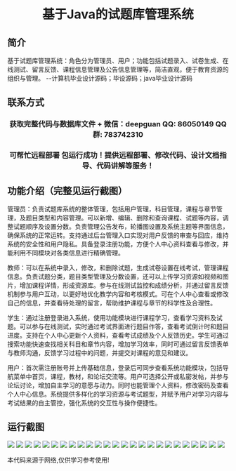 <p><h1 align="center">基于Java的试题库管理系统</h1></p>

## 简介
基于试题库管理系统：角色分为管理员、用户；功能包括试题录入、试卷生成、在线测试、留言反馈、课程信息管理及公告信息管理等，简洁直观，便于教育资源的组织与管理。    --计算机毕业设计源码；毕设源码；java毕业设计源码


## 联系方式
<p><h3 align="center">获取完整代码与数据库文件 + 微信：deepguan QQ: 86050149 QQ群: 783742310</h3></p>
<p><h3 align="center">可帮忙远程部署 包运行成功！提供远程部署、修改代码、设计文档指导、代码讲解等服务！</h3></p>

## 功能介绍（完整见运行截图）
管理员：负责试题库系统的整体管理，包括用户管理，科目管理，课程与章节管理，及题目类型和内容管理。可以新增、编辑、删除和查询课程、试题等内容，调整试题顺序及设置分数。负责管理公告发布，轮播图设置及系统主题等界面信息，确保系统的正常运转。支持通过后台管理入口实现对用户反馈的审查与回应，维持系统的安全性和用户隐私。具备登录注册功能，方便个人中心资料查看与修改，并能利用不同模块对各类信息进行精确管理。

教师：可以在系统中录入，修改，和删除试题，生成试卷设置在线考试，管理课程信息。负责试题分类，题目类型管理及分数设置，还可以上传学习资源如视频和图片，增加课程详情，形成资源库。参与在线测试监控和成绩分析，并通过留言反馈机制参与用户互动，以更好地优化教学内容和考核模式。可在个人中心查看或修改自己的信息，并查看待处理的留言，帮助维护课程与章节的科学性及合理性。

学生：通过注册登录进入系统，使用功能模块进行课程学习，查看学习资料及试题。可以参与在线测试，实时通过考试界面进行题目作答，查看考试倒计时和题目进度。支持在个人中心更新个人资料，查看考试成绩及个人反馈历史。学生可通过搜索功能快速查找相关科目和章节内容，增加学习效率，同时可通过留言反馈表单与教师沟通，反馈学习过程中的问题，并提交对课程的意见和建议。

用户：首次需注册账号并上传基础信息，登录后可同步查看系统功能模块，包括导航菜单中首页，课程，教材，和论坛交流等。用户可选择公开或私密发帖，并参与论坛讨论，增加自主学习的意愿与动力。同时也能管理个人资料，修改密码及查看个人中心信息。系统提供多样化的学习资源与考试题型，并赋予用户对学习内容与考试结果的自主管控，强化系统的交互性与操作便捷性。


## 运行截图
![](img/001.jpg)
![](img/002.jpg)
![](img/003.jpg)
![](img/004.jpg)
![](img/005.jpg)
![](img/006.jpg)
![](img/007.jpg)
![](img/008.jpg)
![](img/009.jpg)
![](img/010.jpg)
![](img/011.jpg)
![](img/012.jpg)
![](img/013.jpg)
![](img/014.jpg)
![](img/015.jpg)
![](img/016.jpg)
![](img/017.jpg)
![](img/018.jpg)
![](img/019.jpg)
![](img/020.jpg)
![](img/021.jpg)
![](img/022.jpg)
![](img/023.jpg)
![](img/024.jpg)
![](img/025.jpg)

<p>本代码来源于网络,仅供学习参考使用!</p>
